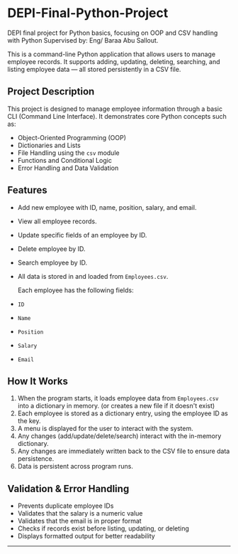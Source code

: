 # DEPI-Final-Python-Project
DEPI final project for Python basics, focusing on OOP and CSV handling with Python 
Supervised by: Eng/ Baraa Abu Sallout.

This is a command-line Python application that allows users to manage employee records. It supports adding, updating, deleting, searching, and listing employee data — all stored persistently in a CSV file.

## Project Description

This project is designed to manage employee information through a basic CLI (Command Line Interface).
It demonstrates core Python concepts such as:

- Object-Oriented Programming (OOP)
- Dictionaries and Lists
- File Handling using the `csv` module
- Functions and Conditional Logic
- Error Handling and Data Validation

## Features

- Add new employee with ID, name, position, salary, and email.
- View all employee records.
- Update specific fields of an employee by ID.
- Delete employee by ID.
- Search employee by ID.
- All data is stored in and loaded from `Employees.csv`.
  
  Each employee has the following fields:

- `ID`
- `Name`
- `Position`
- `Salary`
- `Email`

## How It Works

1. When the program starts, it loads employee data from `Employees.csv`  into a dictionary in memory. (or creates a new file if it doesn't exist)
2. Each employee is stored as a dictionary entry, using the employee ID as the key.
3. A menu is displayed for the user to interact with the system.
4. Any changes (add/update/delete/search) interact with the in-memory dictionary.
5. Any changes are immediately written back to the CSV file to ensure data persistence.
6. Data is persistent across program runs.

## Validation & Error Handling

- Prevents duplicate employee IDs
- Validates that the salary is a numeric value
- Validates that the email is in proper format
- Checks if records exist before listing, updating, or deleting
- Displays formatted output for better readability
  
---

